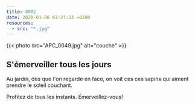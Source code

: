 ```yaml
---
title: 0002
date: 2020-01-06 07:27:33 +0200
resources:
  - src: "*.jpg"
---
```

{{< photo src="APC_0049.jpg" alt="couche" >}}

## S'émerveiller tous les jours

Au jardin, dès que l'on regarde en face, on voit ces ces sapins qui aiment prendre le soleil couchant.

Profitez de tous les instants. Émerveillez-vous!
